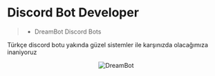 # Discord Bot Developer

> - DreamBot Discord Bots

Türkçe discord botu yakında güzel sistemler ile karşınızda olacağımıza inaniyoruz


<p align="center"><img src="https://github-readme-stats.vercel.app/api?username=whitskin&theme=dark&show_icons=true&bg_color=30,3890e8,1f66ad&title_color=fff&text_color=fff"" alt="DreamBot" /></p>

